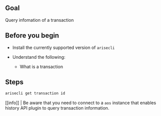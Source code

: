 ## Goal

Query infomation of a transaction

## Before you begin

* Install the currently supported version of `arisecli`

* Understand the following:

  * What is a transaction

## Steps

```sh
arisecli get transaction id
```

[[info]]
| Be aware that you need to connect to a `aos` instance that enables history API plugin to query transaction information.
